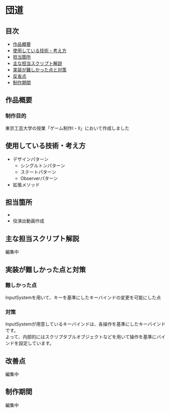 # 団道
## 目次
- [作品概要](#作品概要)
- [使用している技術・考え方](#使用している技術考え方)
- [担当箇所](#担当箇所)
- [主な担当スクリプト解説](#主な担当スクリプト解説)
- [実装が難しかった点と対策](#実装が難しかった点と対策)
- [反省点](#反省点)
- [制作期間](#制作期間)
  
## 作品概要
### 制作目的
東京工芸大学の授業「ゲーム制作Ⅰ・Ⅱ」において作成しました

## 使用している技術・考え方
- デザインパターン
  - シングルトンパターン
  - ステートパターン
  - Observerパターン
- 拡張メソッド

## 担当箇所
- 
- 役演出動画作成

## 主な担当スクリプト解説
編集中

## 実装が難しかった点と対策
### 難しかった点
InputSystemを用いて、キーを基準にしたキーバインドの変更を可能にした点
### 対策
InputSystemが用意しているキーバインドは、各操作を基準にしたキーバインドです。  
よって、内部的にはスクリプタブルオブジェクトなどを用いて操作を基準にバインドを設定しています。  

## 改善点
編集中

## 制作期間
編集中

